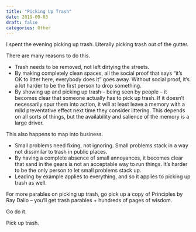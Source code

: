 ```yaml
---
title: "Picking Up Trash"
date: 2019-09-03
draft: false
categories: Other
---
```


I spent the evening picking up trash. Literally picking trash out of the gutter.

There are many reasons to do this.

* Trash needs to be removed, not left dirtying the streets.
* By making completely clean spaces, all the social proof that says “it’s OK to litter here, everybody does it” goes away. Without social proof, it’s a lot harder to be the first person to drop something.
* By showing up and picking up trash – being seen by people – it becomes clear that someone actually has to pick up trash. If it doesn’t necessarily spur them into action, it will at least leave a memory with a mild preventative effect next time they consider littering. This depends on all sorts of things, but the availability and salience of the memory is a large driver.

This also happens to map into business.

* Small problems need fixing, not ignoring. Small problems stack in a way not dissimilar to trash in public places.
* By having a complete absence of small annoyances, it becomes clear that sand in the gears is not an acceptable way to run things. It’s harder to be the only person to let small problems stack up.
* Leading by example applies to everything, and so it applies to picking up trash as well.

For more parables on picking up trash, go pick up a copy of Principles by Ray Dalio – you’ll get trash parables + hundreds of pages of wisdom.

Go do it.

Pick up trash.

